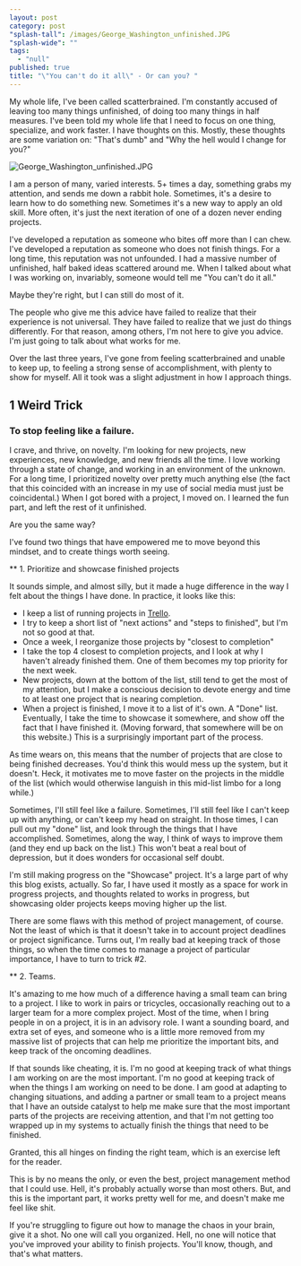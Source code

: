 ```yaml
---
layout: post
category: post
"splash-tall": /images/George_Washington_unfinished.JPG
"splash-wide": ""
tags: 
  - "null"
published: true
title: "\"You can't do it all\" - Or can you? "
---
```




My whole life, I've been called scatterbrained. I'm constantly accused of leaving too many things unfinished, of doing too many things in half measures. I've been told my whole life that I need to focus on one thing, specialize, and work faster. I have thoughts on this. Mostly, these thoughts are some variation on: "That's dumb" and "Why the hell would I change for you?" 

![George_Washington_unfinished.JPG]({{site.baseurl}}/images/George_Washington_unfinished.JPG)


I am a person of many, varied interests. 5+ times a day, something grabs my attention, and sends me down a rabbit hole. Sometimes, it's a desire to learn how to do something new. Sometimes it's a new way to apply an old skill. More often, it's just the next iteration of one of a dozen never ending projects.

I've developed a reputation as someone who bites off more than I can chew. I've developed a reputation as someone who does not finish things. For a long time, this reputation was not unfounded. I had a massive number of unfinished, half baked ideas scattered around me. When I talked about what I was working on, invariably, someone would tell me "You can't do it all." 

Maybe they're right, but I can still do most of it. 

The people who give me this advice have failed to realize that their experience is not universal. They have failed to realize that we just do things differently. For that reason, among others, I'm not here to give you advice. I'm just going to talk about what works for me.

Over the last three years, I've gone from feeling scatterbrained and unable to keep up, to feeling a strong sense of accomplishment, with plenty to show for myself. All it took was a slight adjustment in how I approach things. 

## 1 Weird Trick 
### To stop feeling like a failure. 

I crave, and thrive, on novelty. I'm looking for new projects, new experiences, new knowledge, and new friends all the time. I love working through a state of change, and working in an environment of the unknown. For a long time, I prioritized novelty over pretty much anything else (the fact that this coincided with an increase in my use of social media must just be coincidental.) When I got bored with a project, I moved on. I learned the fun part, and left the rest of it unfinished. 

Are you the same way? 

I've found two things that have empowered me to move beyond this mindset, and to create things worth seeing. 

** 1. Prioritize and showcase finished projects

It sounds simple, and almost silly, but it made a huge difference in the way I felt about the things I have done. In practice, it looks like this: 

- I keep a list of running projects in [Trello](https://trello.com/). 
- I try to keep a short list of "next actions" and "steps to finished", but I'm not so good at that. 
- Once a week, I reorganize those projects by "closest to completion" 
- I take the top 4 closest to completion projects, and I look at why I haven't already finished them. One of them becomes my top priority for the next week. 
- New projects, down at the bottom of the list, still tend to get the most of my attention, but I make a conscious decision to devote energy and time to at least one project that is nearing completion. 
- When a project is finished, I move it to a list of it's own. A "Done" list. Eventually, I take the time to showcase it somewhere, and show off the fact that I have finished it. (Moving forward, that somewhere will be on this website.) This is a surprisingly important part of the process. 

As time wears on, this means that the number of projects that are close to being finished decreases. You'd think this would mess up the system, but it doesn't. Heck, it motivates me to move faster on the projects in the middle of the list (which would otherwise languish in this mid-list limbo for a long while.)  

Sometimes, I'll still feel like a failure. Sometimes, I'll still feel like I can't keep up with anything, or can't keep my head on straight. In those times, I can pull out my "done" list, and look through the things that I have accomplished. Sometimes, along the way, I think of ways to improve them (and they end up back on the list.) This won't beat a real bout of depression, but it does wonders for occasional self doubt. 

I'm still making progress on the "Showcase" project. It's a large part of why this blog exists, actually. So far, I have used it mostly as a space for work in progress projects, and thoughts related to works in progress, but showcasing older projects keeps moving higher up the list. 

There are some flaws with this method of project management, of course. Not the least of which is that it doesn't take in to account project deadlines or project significance. Turns out, I'm really bad at keeping track of those things, so when the time comes to manage a project of particular importance, I have to turn to trick #2. 

** 2. Teams. 

It's amazing to me how much of a difference having a small team can bring to a project. I like to work in pairs or tricycles, occasionally reaching out to a larger team for a more complex project. Most of the time, when I bring people in on a project, it is in an advisory role. I want a sounding board, and extra set of eyes, and someone who is a little more removed from my massive list of projects that can help me prioritize the important bits, and keep track of the oncoming deadlines. 

If that sounds like cheating, it is. I'm no good at keeping track of what things I am working on are the most important. I'm no good at keeping track of when the things I am working on need to be done. I am good at adapting to changing situations, and adding a partner or small team to a project means that I have an outside catalyst to help me make sure that the most important parts of the projects are receiving attention, and that I'm not getting too wrapped up in my systems to actually finish the things that need to be finished. 

Granted, this all hinges on finding the right team, which is an exercise left for the reader.

This is by no means the only, or even the best, project management method that I could use. Hell, it's probably actually worse than most others. But, and this is the important part, it works pretty well for me, and doesn't make me feel like shit. 

If you're struggling to figure out how to manage the chaos in your brain, give it a shot. No one will call you organized. Hell, no one will notice that you've improved your ability to finish projects. You'll know, though, and that's what matters.
